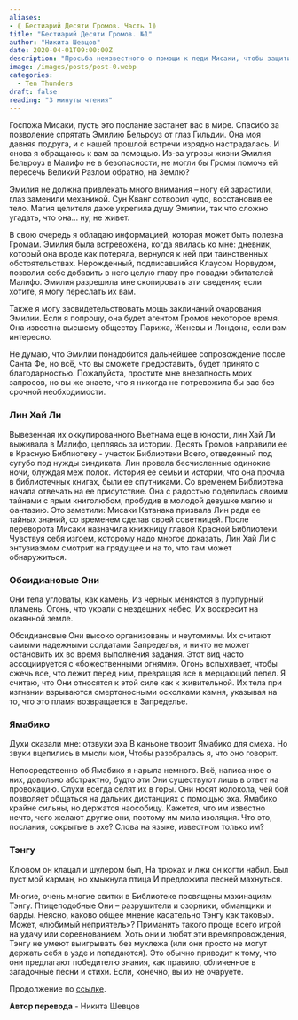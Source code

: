 ```yaml
---
aliases: 
- ⟪ Бестиарий Десяти Громов. Часть 1⟫
title: "Бестиарий Десяти Громов. №1"
author: "Никита Шевцов"
date: 2020-04-01T09:00:00Z
description: "Просьба неизвестного о помощи к леди Мисаки, чтобы защитить их подругу Эмили Белроуз от Гильдии и попросить помощи у Громов, чтобы помочь ей пересечь Великий Разлом и благополучно вернуться на Землю. Эмили претерпела значительные изменения, включая замену глаза и ноги механическими частями, и находится в опасности. Неизвестный обладает информацией, которая может быть полезна Громовержцам, и предлагает поделиться ею."
image: /images/posts/post-0.webp
categories:
  - Ten Thunders
draft: false
reading: "3 минуты чтения"
---
```


Госпожа Мисаки, пусть это послание застанет вас в мире. Спасибо за позволение спрятать Эмилию Бельроуз от глаз Гильдии. Она моя давняя подруга, и с нашей прошлой встречи изрядно настрадалась. И снова я обращаюсь к вам за помощью. Из-за угрозы жизни Эмилия Бельроуз в Малифо не в безопасности, не могли бы Громы помочь ей пересечь Великий Разлом обратно, на Землю?

Эмилия не должна привлекать много внимания – ногу ей зарастили, глаз заменили механикой. Сун Кванг сотворил чудо, восстановив ее тело. Магия целителя даже укрепила душу Эмилии, так что сложно угадать, что она… ну, не живет.

В свою очередь я обладаю информацией, которая может быть полезна Громам. Эмилия была встревожена, когда явилась ко мне: дневник, который она вроде как потеряла, вернулся к ней при таинственных обстоятельствах. Нерожденный, подписавшийся Клаусом Норвудом, позволил себе добавить в него целую главу про повадки обитателей Малифо. Эмилия разрешила мне скопировать эти сведения; если хотите, я могу переслать их вам.

Также я могу засвидетельствовать мощь заклинаний очарования Эмилии. Если я попрошу, она будет агентом Громов некоторое время. Она известна высшему обществу Парижа, Женевы и Лондона, если вам интересно.

Не думаю, что Эмилии понадобится дальнейшее сопровождение после Санта Фе, но всё, что вы сможете предоставить, будет принято с благодарностью. Пожалуйста, простите мне внезапность моих запросов, но вы же знаете, что я никогда не потревожила бы вас без срочной необходимости.

### Лин Хай Ли

Вывезенная их оккупированного Вьетнама еще в юности, лин Хай Ли выживала в Малифо, цепляясь за истории. Десять Громов направили ее в Красную Библиотеку - участок Библиотеки Всего, отведенный под сугубо под нужды синдиката. Лин провела бесчисленные одинокие ночи, блуждая меж полок. История ее семьи и истории, что она прочла в библиотечных книгах, были ее спутниками. Со временем Библиотека начала отвечать на ее присутствие. Она с радостью поделилась своими тайнами с ярым книголюбом, пробудив в молодой девушке магию и фантазию. Это заметили: Мисаки Катанака призвала Лин ради ее тайных знаний, со временем сделав своей советницей. После переворота Мисаки назначила книжницу главой Красной Библиотеки. Чувствуя себя изгоем, которому надо многое доказать, Лин Хай Ли с энтузиазмом смотрит на грядущее и на то, что там может обнаружиться.

### Обсидиановые Они

Они тела угловаты, как камень,
Из черных меняются в пурпурный пламень.
Огонь, что украли с нездешних небес,
Их воскресит на окаянной земле.

Обсидиановые Они высоко организованы и неутомимы. Их считают самыми надежными солдатами Запределья, и ничто не может остановить их во время выполнения задания. Этот вид часто ассоциируется с «божественными огнями». Огонь вспыхивает, чтобы сжечь все, что лежит перед ним, превращая все в мерцающий пепел. Я считаю, что Они относятся к этой силе как к живительной. Их тела при изгнании взрываются смертоносными осколками камня, указывая на то, что это пламя возвращается в Запределье.

### Ямабико

Духи сказали мне: отзвуки эха
В каньоне творит Ямабико для смеха.
Но звуки вцепились в мысли мои,
Чтобы разобралась я, что оно говорит.

Непосредственно об Ямабико я нарыла немного. Всё, написанное о них, довольно абстрактно, будто эти Они существуют лишь в ответ на провокацию. Слухи всегда селят их в горы. Они носят колокола, чей бой позволяет общаться на дальних дистанциях с помощью эха. Ямабико крайне сильны, но держатся наособицу. Кажется, что им известно нечто, чего желают другие они, поэтому им мила изоляция. Что это, послания, сокрытые в эхе? Слова на языке, известном только им?

### Тэнгу

Клювом он клацал и шулером был,
На трюках и лжи он когти набил.
Был пуст мой карман, но хмыкнула птица
И предложила песней махнуться.

Многие, очень многие свитки в Библиотеке посвящены махинациям Тэнгу. Птицеподобные Они – разрушители и озорники, обманщики и барды. Неясно, каково общее мнение касательно Тэнгу как таковых. Может, «любимый неприятель»? Приманить такого проще всего игрой на удачу или соревнованием. Хоть они и любят эти времяпровождения, Тэнгу не умеют выигрывать без мухлежа (или они просто не могут держать себя в узде и попадаются). Это обычно приводит к тому, что они предлагают победителю знания, как правило, обличенное в загадочные песни и стихи. Если, конечно, вы их не очаруете.


Продолжение по [ссылке](http://malifaux.vercel.app/posts/post-123).

**Автор перевода** - Никита Шевцов

